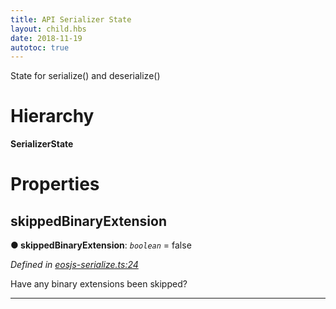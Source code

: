 ```yaml
---
title: API Serializer State
layout: child.hbs
date: 2018-11-19
autotoc: true
---
```


State for serialize() and deserialize()

# Hierarchy

**SerializerState**

# Properties

<a id="skippedbinaryextension"></a>

##  skippedBinaryExtension

**● skippedBinaryExtension**: *`boolean`* = false

*Defined in [eosjs-serialize.ts:24](https://github.com/EOSIO/eosjs/blob/e5ca122/src/eosjs-serialize.ts#L24)*

Have any binary extensions been skipped?

___
